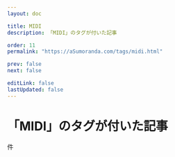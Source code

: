 ```yaml
---
layout: doc

title: MIDI
description: 「MIDI」のタグが付いた記事

order: 11
permalink: "https://aSumoranda.com/tags/midi.html"

prev: false
next: false

editLink: false
lastUpdated: false
---
```


<script lang="ts" setup>
    import TaggedPostList   from "../.vitepress/components/TaggedPostList.vue"
    import PostCounter      from "../.vitepress/components/PostCounter.vue"
</script>

# 「MIDI」のタグが付いた記事

<span class="text-base"><PostCounter tag="midi" /></span>件

<TaggedPostList tag="midi" />
